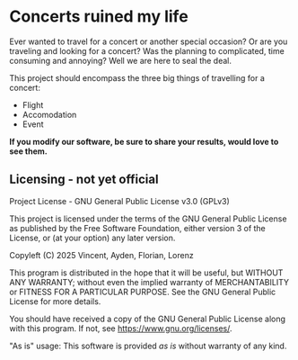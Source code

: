 # Concerts ruined my life

Ever wanted to travel for a concert or another special occasion? Or are you traveling and looking for a concert?
Was the planning to complicated, time consuming and annoying? 
Well we are here to seal the deal.

This project should encompass the three big things of travelling for a concert:
- Flight
- Accomodation
- Event

**If you modify our software, be sure to share your results, would love to see them.** 


## Licensing - not yet official

Project License - GNU General Public License v3.0 (GPLv3)

This project is licensed under the terms of the GNU General Public License
as published by the Free Software Foundation, either version 3 of the License,
or (at your option) any later version.

Copyleft (C) 2025 Vincent, Ayden, Florian, Lorenz

This program is distributed in the hope that it will be useful,
but WITHOUT ANY WARRANTY; without even the implied warranty of
MERCHANTABILITY or FITNESS FOR A PARTICULAR PURPOSE. See the
GNU General Public License for more details.

You should have received a copy of the GNU General Public License
along with this program. If not, see <https://www.gnu.org/licenses/>.

"As is" usage: This software is provided *as is* without warranty of any kind.
